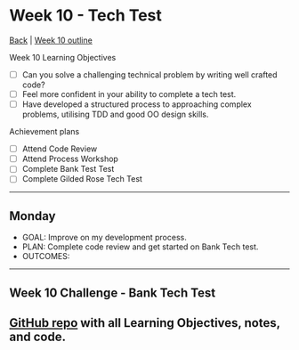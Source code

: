 
# Week 10 - Tech Test 


[Back](README.md) | [Week 10 outline](https://github.com/makersacademy/course/blob/master/week_outlines.md#week-10)

Week 10 Learning Objectives
- [ ] Can you solve a challenging technical problem by writing well crafted code?
- [ ] Feel more confident in your ability to complete a tech test.
- [ ] Have developed a structured process to approaching complex problems, utilising TDD and good OO design skills.

Achievement plans
- [ ] Attend Code Review 
- [ ] Attend Process Workshop
- [ ] Complete Bank Test Test
- [ ] Complete  Gilded Rose Tech Test
--- 

## Monday
 - GOAL: Improve on my development process.
 - PLAN: Complete code review and get started on Bank Tech test.
 - OUTCOMES: 
---



## Week 10 Challenge - Bank Tech Test
[GitHub repo]() with all Learning Objectives, notes, and code.
---
<!--
## Retrospective
### Achievements this week
- [ ] Build a simple web app
- [ ] Follow an effective debugging process for web applications
- [ ] Explain the basics of how the web works (e.g. request/response, HTTP, HTML, CSS)
- [ ] Explain the MVC pattern
### Score: z
#### Reasons for Score
- First reason
### Material to re-cover
- First material
---
## Week X Weekend Challenge - WEEKENDCHALLENGE
[GitHub repo]() with all Learning Objectives, notes, and code.
---
